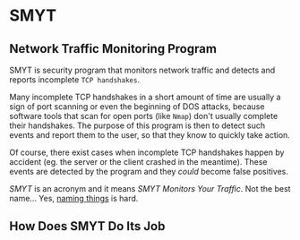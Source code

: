 # SMYT

## Network Traffic Monitoring Program

SMYT is security program that monitors network traffic and detects and reports incomplete `TCP handshakes`.

Many incomplete TCP handshakes in a short amount of time are usually a sign of port scanning or even the beginning
of DOS attacks, because software tools that scan for open ports (like `Nmap`) don't usually complete their handshakes.
The purpose of this program is then to detect such events and report them to the user, so that they know to quickly
take action.

Of course, there exist cases when incomplete TCP handshakes happen by accident (eg. the server or the client
crashed in the meantime). These events are detected by the program and they *could* become false positives.

*SMYT* is an acronym and it means *SMYT Monitors Your Traffic*. Not the best name... Yes,
[naming things](https://martinfowler.com/bliki/TwoHardThings.html) is hard.

## How Does SMYT Do Its Job

<!-- dnf install libpcap-devel.x86_64 -->
<!-- apt install libpcap-dev -->
